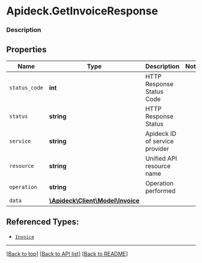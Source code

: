 # Apideck.GetInvoiceResponse

### Description

## Properties
Name | Type | Description | Notes
------------ | ------------- | ------------- | -------------
`status_code` | **int** | HTTP Response Status Code | 
`status` | **string** | HTTP Response Status | 
`service` | **string** | Apideck ID of service provider | 
`resource` | **string** | Unified API resource name | 
`operation` | **string** | Operation performed | 
`data` | [**\Apideck\Client\Model\Invoice**](Invoice.md) |  | 





## Referenced Types:





* [`Invoice`](Invoice.md)

---

[[Back to top]](#) [[Back to API list]](../../../../README.md#documentation-for-api-endpoints) [[Back to README]](../../../../README.md)


